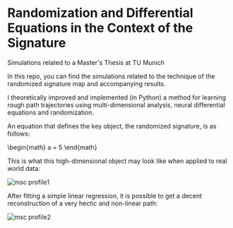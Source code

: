 # Randomization and Differential Equations in the Context of the Signature
Simulations related to a Master's Thesis at TU Munich

In this repo, you can find the simulations related to the technique of the randomized signature map and accompanying results.

I theoretically improved and implemented (in Python) a method for learning rough path trajectories using multi-dimensional analysis, neural differential equations and randomization.

An equation that defines the key object, the randomized signature, is as follows:

\begin{math}
a = 5
\end{math}

This is what this high-dimensional object may look like when applied to real world data:

![msc profile1](https://github.com/vdrvar/rand_and_diff_eq_in_the_context_of_the_sig/assets/48907543/5e6f2927-4bdc-432c-97b2-883ca4858b16)



After fitting a simple linear regression, it is possible to get a decent reconstruction of a very hectic and non-linear path:

![msc profile2](https://github.com/vdrvar/rand_and_diff_eq_in_the_context_of_the_sig/assets/48907543/276fd6a8-b9fc-4626-9a21-4084ea0e1d28)
